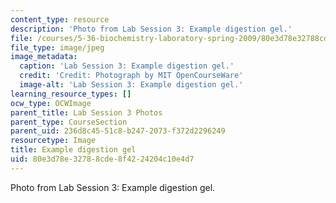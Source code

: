 ```yaml
---
content_type: resource
description: 'Photo from Lab Session 3: Example digestion gel.'
file: /courses/5-36-biochemistry-laboratory-spring-2009/80e3d78e32788cde8f4224204c10e4d7_Lab3_2.jpg
file_type: image/jpeg
image_metadata:
  caption: 'Lab Session 3: Example digestion gel.'
  credit: 'Credit: Photograph by MIT OpenCourseWare'
  image-alt: 'Lab Session 3: Example digestion gel.'
learning_resource_types: []
ocw_type: OCWImage
parent_title: Lab Session 3 Photos
parent_type: CourseSection
parent_uid: 236d8c45-51c8-b247-2073-f372d2296249
resourcetype: Image
title: Example digestion gel
uid: 80e3d78e-3278-8cde-8f42-24204c10e4d7
---
```

Photo from Lab Session 3: Example digestion gel.

